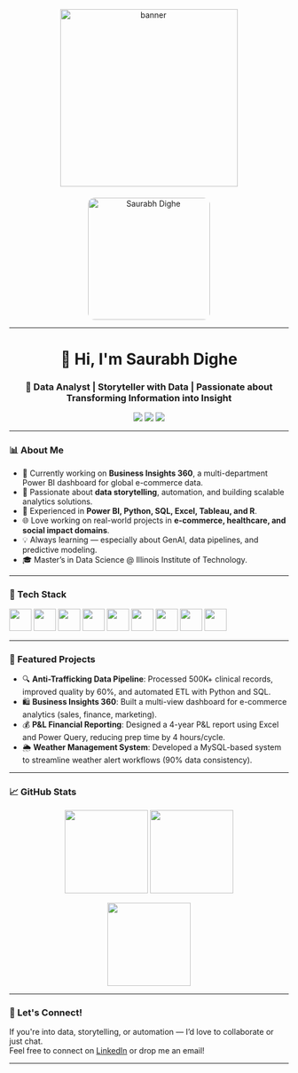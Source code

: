 <div align="center" style="display: flex; justify-content: center; gap: 20px; flex-wrap: wrap; align-items: center;">
  <!-- Banner image -->
  <img src="https://as1.ftcdn.net/v2/jpg/08/54/17/34/1000_F_854173481_CqlcId62rIx9j6dNPAKZpZ2PopqoDuaG.jpg" alt="banner" width="320" />

  <!-- Profile image -->
  <img src="https://raw.githubusercontent.com/DigheSaurabh/your-repo/main/assets/saurabh-profile.jpg" alt="Saurabh Dighe" width="220" style="border-radius: 12px;" />
</div>

---

<h1 align="center">👋 Hi, I'm Saurabh Dighe</h1>
<h3 align="center">🚀 Data Analyst | Storyteller with Data | Passionate about Transforming Information into Insight</h3>

<p align="center">
  <a href="https://www.linkedin.com/in/dighesaurabh/"><img src="https://img.shields.io/badge/LinkedIn-blue?style=for-the-badge&logo=linkedin" /></a>
  <a href="mailto:saurabhdighe05@gmail.com"><img src="https://img.shields.io/badge/Gmail-red?style=for-the-badge&logo=gmail" /></a>
  <a href="https://www.youtube.com/@SaurabhDighe"><img src="https://img.shields.io/badge/YouTube-red?style=for-the-badge&logo=youtube" /></a>
</p>

---

### 📊 About Me
- 🎯 Currently working on **Business Insights 360**, a multi-department Power BI dashboard for global e-commerce data.  
- 🧠 Passionate about **data storytelling**, automation, and building scalable analytics solutions.  
- 🧰 Experienced in **Power BI, Python, SQL, Excel, Tableau, and R**.  
- 🌐 Love working on real-world projects in **e-commerce, healthcare, and social impact domains**.  
- 💡 Always learning — especially about GenAI, data pipelines, and predictive modeling.  
- 🎓 Master’s in Data Science @ Illinois Institute of Technology.

---

### 🧰 Tech Stack
<p align="left">
  <img src="https://cdn.jsdelivr.net/gh/devicons/devicon/icons/python/python-original.svg" width="40" /> 
  <img src="https://cdn.jsdelivr.net/gh/devicons/devicon/icons/pandas/pandas-original.svg" width="40" />
  <img src="https://cdn.jsdelivr.net/gh/devicons/devicon/icons/mysql/mysql-original.svg" width="40" />
  <img src="https://cdn.jsdelivr.net/gh/devicons/devicon/icons/r/r-original.svg" width="40" />
  <img src="https://cdn.jsdelivr.net/gh/devicons/devicon/icons/bash/bash-original.svg" width="40" />
  <img src="https://cdn.jsdelivr.net/gh/devicons/devicon/icons/git/git-original.svg" width="40" />
  <img src="https://cdn.jsdelivr.net/gh/devicons/devicon/icons/linux/linux-original.svg" width="40" />
  <img src="https://cdn.jsdelivr.net/gh/devicons/devicon/icons/tableau/tableau-original.svg" width="40" />
  <img src="https://www.vectorlogo.zone/logos/microsoft_powerbi/microsoft_powerbi-icon.svg" width="40" />
</p>

---

### 🧪 Featured Projects
- 🔍 **Anti-Trafficking Data Pipeline**: Processed 500K+ clinical records, improved quality by 60%, and automated ETL with Python and SQL.  
- 🛍️ **Business Insights 360**: Built a multi-view dashboard for e-commerce analytics (sales, finance, marketing).  
- 💰 **P&L Financial Reporting**: Designed a 4-year P&L report using Excel and Power Query, reducing prep time by 4 hours/cycle.  
- 🌦️ **Weather Management System**: Developed a MySQL-based system to streamline weather alert workflows (90% data consistency).

---

### 📈 GitHub Stats
<p align="center">
  <img src="https://github-readme-stats.vercel.app/api?username=dighesaurabh&show_icons=true&theme=default" height="150"/>
  <img src="https://github-readme-stats.vercel.app/api/top-langs/?username=dighesaurabh&layout=compact&theme=default" height="150"/>
</p>

<p align="center">
  <img src="https://github-readme-streak-stats.herokuapp.com/?user=dighesaurabh&theme=default" height="150"/>
</p>

---

### 💬 Let's Connect!
If you're into data, storytelling, or automation — I’d love to collaborate or just chat.  
Feel free to connect on [LinkedIn](https://www.linkedin.com/in/dighesaurabh/) or drop me an email!

---
